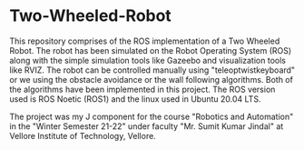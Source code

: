 # Two-Wheeled-Robot

This repository comprises of the ROS implementation of a Two Wheeled Robot. The robot has been simulated on the Robot Operating System (ROS) along with the simple simulation tools like Gazeebo and visualization tools like RVIZ. The robot can be controlled manually using "teleoptwistkeyboard" or we using the obstacle avoidance or the wall following algorithms. Both of the algorithms have been implemented in this project. The ROS version used is ROS Noetic (ROS1) and the linux used in Ubuntu 20.04 LTS. 
  
  The project was my J component for the course "Robotics and Automation" in the "Winter Semester 21-22" under faculty "Mr. Sumit Kumar Jindal" at Vellore Institute of Technology, Vellore.
